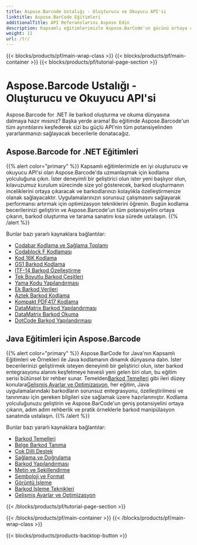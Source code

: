 ```yaml
---
title: Aspose.Barcode Ustalığı - Oluşturucu ve Okuyucu API'si
linktitle: Aspose.BarCode Eğitimleri
additionalTitle: API Referanslarını Aspose Edin
description: Kapsamlı eğitimlerimizle Aspose.BarCode'un gücünü ortaya çıkarın. Barkodları zahmetsizce oluşturmayı, özelleştirmeyi ve optimize etmeyi adım adım öğrenin.
weight: 11
url: /tr/
---
```


{{< blocks/products/pf/main-wrap-class >}}
{{< blocks/products/pf/main-container >}}
{{< blocks/products/pf/tutorial-page-section >}}

# Aspose.Barcode Ustalığı - Oluşturucu ve Okuyucu API'si


Aspose.Barcode for .NET ile barkod oluşturma ve okuma dünyasına dalmaya hazır mısınız? Başka yerde arama! Bu eğitimde Aspose.Barcode'un tüm ayrıntılarını keşfederek sizi bu güçlü API'nin tüm potansiyelinden yararlanmanızı sağlayacak becerilerle donatacağız.


## Aspose.Barcode for .NET Eğitimleri
{{% alert color="primary" %}}
Kapsamlı eğitimlerimizle en iyi oluşturucu ve okuyucu API'si olan Aspose.Barcode'da uzmanlaşmak için kodlama yolculuğuna çıkın. İster deneyimli bir geliştirici olun ister yeni başlıyor olun, kılavuzumuz kurulum sürecinde size yol gösterecek, barkod oluşturmanın inceliklerini ortaya çıkaracak ve barkodlarınızı kolaylıkla özelleştirmenize olanak sağlayacaktır. Uygulamalarınızın sorunsuz çalışmasını sağlayarak performansı artırmak için optimizasyon tekniklerini öğrenin. Bugün kodlama becerilerinizi geliştirin ve Aspose.Barcode'un tüm potansiyelini ortaya çıkarın, barkod oluşturma ve tarama sanatını kısa sürede ustalaşın.
{{% /alert %}}

Bunlar bazı yararlı kaynaklara bağlantılar:
 
- [Codabar Kodlama ve Sağlama Toplamı](./net/codabar-encoding-and-checksum/)
- [Codablock F Kodlaması](./net/codablock-f-encoding/)
- [Kod 16K Kodlama](./net/code-16k-encoding/)
- [GS1 Barkod Kodlama](./net/gs1-barcode-encoding/)
- [ITF-14 Barkod Özelleştirme](./net/itf-14-barcode-customization/)
- [Tek Boyutlu Barkod Çeşitleri](./net/one-dimensional-barcode-types/)
- [Yama Kodu Yapılandırması](./net/patch-code-configuration/)
- [Ek Barkod Verileri](./net/supplemental-barcode-data/)
- [Aztek Barkod Kodlama](./net/aztec-barcode-encoding/)
- [Kompakt PDF417 Kodlama](./net/compact-pdf417-encoding/)
- [DataMatrix Barkod Yapılandırması](./net/datamatrix-barcode-configuration/)
- [DataMatrix Barkod Okuma](./net/datamatrix-barcode-reading/)
- [DotCode Barkod Yapılandırması](./net/dotcode-barcode-configuration/)



## Java Eğitimleri için Aspose.Barcode
{{% alert color="primary" %}}
 Aspose.BarCode for Java'nın Kapsamlı Eğitimleri ve Örnekleri ile Java kodlamanın dinamik dünyasına dalın. İster becerilerinizi geliştirmek isteyen deneyimli bir geliştirici olun, ister barkod entegrasyonu alanını keşfetmeye hevesli yeni gelen biri olun, bu eğitim serisi bütünsel bir rehber sunar. Temelden[Barkod Temelleri](./java/barcode-basics/) gibi ileri düzey konulara[Gelişmiş Ayarlar ve Optimizasyon](./java/advanced-settings-and-optimization/), her eğitim, Java uygulamalarındaki barkodların sorunsuz entegrasyonu, özelleştirilmesi ve tanınması için gereken bilgileri size sağlamak üzere hazırlanmıştır. Kodlama yolculuğunuzu geliştirin ve Aspose.BarCode'un geniş potansiyelini ortaya çıkarın, adım adım rehberlik ve pratik örneklerle barkod manipülasyon sanatında ustalaşın.
{{% /alert %}}

Bunlar bazı yararlı kaynaklara bağlantılar:

- [Barkod Temelleri](./java/barcode-basics/)
- [Belge Barkod Tanıma](./java/document-barcode-recognition/)
- [Çok Dilli Destek](./java/multilingual-support/)
- [Sağlama ve Doğrulama](./java/checksum-and-validation/)
- [Barkod Yapılandırması](./java/barcode-configuration/)
- [Metin ve Şekillendirme](./java/text-and-styling/)
- [Semboloji ve Format](./java/symbology-and-format/)
- [Görüntü İşleme](./java/image-manipulation/)
- [Barkod İşleme Teknikleri](./java/barcode-rendering-techniques/)
- [Gelişmiş Ayarlar ve Optimizasyon](./java/advanced-settings-and-optimization/)

{{< /blocks/products/pf/tutorial-page-section >}}

{{< /blocks/products/pf/main-container >}}
{{< /blocks/products/pf/main-wrap-class >}}

{{< blocks/products/products-backtop-button >}}
